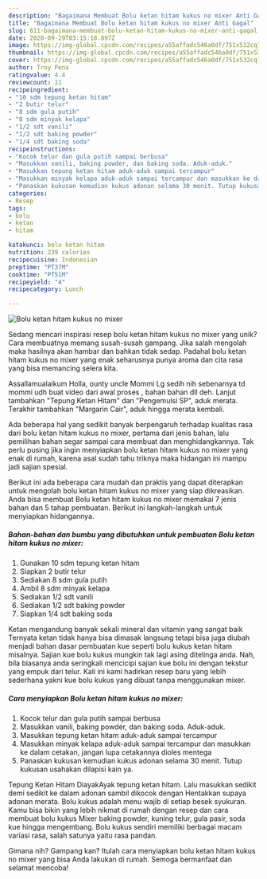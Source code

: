 ```yaml
---
description: "Bagaimana Membuat Bolu ketan hitam kukus no mixer Anti Gagal"
title: "Bagaimana Membuat Bolu ketan hitam kukus no mixer Anti Gagal"
slug: 611-bagaimana-membuat-bolu-ketan-hitam-kukus-no-mixer-anti-gagal
date: 2020-09-29T03:15:18.897Z
image: https://img-global.cpcdn.com/recipes/a55affadc546a0df/751x532cq70/bolu-ketan-hitam-kukus-no-mixer-foto-resep-utama.jpg
thumbnail: https://img-global.cpcdn.com/recipes/a55affadc546a0df/751x532cq70/bolu-ketan-hitam-kukus-no-mixer-foto-resep-utama.jpg
cover: https://img-global.cpcdn.com/recipes/a55affadc546a0df/751x532cq70/bolu-ketan-hitam-kukus-no-mixer-foto-resep-utama.jpg
author: Troy Pena
ratingvalue: 4.4
reviewcount: 11
recipeingredient:
- "10 sdm tepung ketan hitam"
- "2 butir telur"
- "8 sdm gula putih"
- "8 sdm minyak kelapa"
- "1/2 sdt vanili"
- "1/2 sdt baking powder"
- "1/4 sdt baking soda"
recipeinstructions:
- "Kocok telur dan gula putih sampai berbusa"
- "Masukkan vanili, baking powder, dan baking soda. Aduk-aduk."
- "Masukkan tepung ketan hitam aduk-aduk sampai tercampur"
- "Masukkan minyak kelapa aduk-aduk sampai tercampur dan masukkan ke dalam cetakan, jangan lupa cetakannya dioles mentega"
- "Panaskan kukusan kemudian kukus adonan selama 30 menit. Tutup kukusan usahakan dilapisi kain ya."
categories:
- Resep
tags:
- bolu
- ketan
- hitam

katakunci: bolu ketan hitam 
nutrition: 239 calories
recipecuisine: Indonesian
preptime: "PT37M"
cooktime: "PT51M"
recipeyield: "4"
recipecategory: Lunch

---
```



![Bolu ketan hitam kukus no mixer](https://img-global.cpcdn.com/recipes/a55affadc546a0df/751x532cq70/bolu-ketan-hitam-kukus-no-mixer-foto-resep-utama.jpg)

Sedang mencari inspirasi resep bolu ketan hitam kukus no mixer yang unik? Cara membuatnya memang susah-susah gampang. Jika salah mengolah maka hasilnya akan hambar dan bahkan tidak sedap. Padahal bolu ketan hitam kukus no mixer yang enak seharusnya punya aroma dan cita rasa yang bisa memancing selera kita.

Assallamualaikum Holla, ounty uncle Mommi Lg sedih nih sebenarnya td mommi udh buat video dari awal proses , bahan bahan dll deh. Lanjut tambahkan &#34;Tepung Ketan Hitam&#34; dan &#34;Pengemulsi SP&#34;, aduk merata. Terakhir tambahkan &#34;Margarin Cair&#34;, aduk hingga merata kembali.

Ada beberapa hal yang sedikit banyak berpengaruh terhadap kualitas rasa dari bolu ketan hitam kukus no mixer, pertama dari jenis bahan, lalu pemilihan bahan segar sampai cara membuat dan menghidangkannya. Tak perlu pusing jika ingin menyiapkan bolu ketan hitam kukus no mixer yang enak di rumah, karena asal sudah tahu triknya maka hidangan ini mampu jadi sajian spesial.


Berikut ini ada beberapa cara mudah dan praktis yang dapat diterapkan untuk mengolah bolu ketan hitam kukus no mixer yang siap dikreasikan. Anda bisa membuat Bolu ketan hitam kukus no mixer memakai 7 jenis bahan dan 5 tahap pembuatan. Berikut ini langkah-langkah untuk menyiapkan hidangannya.

<!--inarticleads1-->

##### Bahan-bahan dan bumbu yang dibutuhkan untuk pembuatan Bolu ketan hitam kukus no mixer:

1. Gunakan 10 sdm tepung ketan hitam
1. Siapkan 2 butir telur
1. Sediakan 8 sdm gula putih
1. Ambil 8 sdm minyak kelapa
1. Sediakan 1/2 sdt vanili
1. Sediakan 1/2 sdt baking powder
1. Siapkan 1/4 sdt baking soda


Ketan mengandung banyak sekali mineral dan vitamin yang sangat baik Ternyata ketan tidak hanya bisa dimasak langsung tetapi bisa juga diubah menjadi bahan dasar pembuatan kue seperti bolu kukus ketan hitam misalnya. Sajian kue bolu kukus mungkin tak lagi asing ditelinga anda. Nah, bila biasanya anda seringkali mencicipi sajian kue bolu ini dengan tekstur yang empuk dari telur. Kali ini kami hadirkan resep baru yang lebih sederhana yakni kue bolu kukus yang dibuat tanpa menggunakan mixer. 

<!--inarticleads2-->

##### Cara menyiapkan Bolu ketan hitam kukus no mixer:

1. Kocok telur dan gula putih sampai berbusa
1. Masukkan vanili, baking powder, dan baking soda. Aduk-aduk.
1. Masukkan tepung ketan hitam aduk-aduk sampai tercampur
1. Masukkan minyak kelapa aduk-aduk sampai tercampur dan masukkan ke dalam cetakan, jangan lupa cetakannya dioles mentega
1. Panaskan kukusan kemudian kukus adonan selama 30 menit. Tutup kukusan usahakan dilapisi kain ya.


Tepung Ketan Hitam DiayakAyak tepung ketan hitam. Lalu masukkan sedikit demi sedikit ke dalam adonan sambil dikocok dengan Hentakkan supaya adonan merata. Bolu kukus adalah menu wajib di setiap besek syukuran. Kamu bisa bikin yang lebih nikmat di rumah dengan resep dan cara membuat bolu kukus Mixer baking powder, kuning telur, gula pasir, soda kue hingga mengembang. Bolu kukus sendiri memiliki berbagai macam variasi rasa, salah satunya yaitu rasa pandan. 

Gimana nih? Gampang kan? Itulah cara menyiapkan bolu ketan hitam kukus no mixer yang bisa Anda lakukan di rumah. Semoga bermanfaat dan selamat mencoba!
